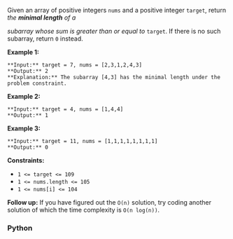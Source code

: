 
Given an array of positive integers  `nums`  and a positive integer  `target`, return  _the  **minimal length**  of a_

_subarray_ _whose sum is greater than or equal to_  `target`. If there is no such subarray, return  `0`  instead.

**Example 1:**
```
**Input:** target = 7, nums = [2,3,1,2,4,3]
**Output:** 2
**Explanation:** The subarray [4,3] has the minimal length under the problem constraint.
```

**Example 2:**
```
**Input:** target = 4, nums = [1,4,4]
**Output:** 1
```

**Example 3:**
```
**Input:** target = 11, nums = [1,1,1,1,1,1,1,1]
**Output:** 0
```

**Constraints:**

-   `1 <= target <= 109`
-   `1 <= nums.length <= 105`
-   `1 <= nums[i] <= 104`

**Follow up:** If you have figured out the `O(n)` solution, try coding another solution of which the time complexity is `O(n log(n))`.


### Python